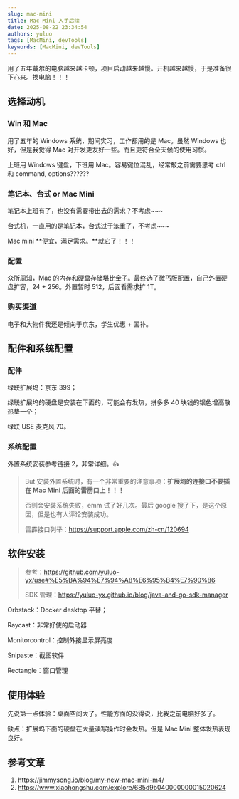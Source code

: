 ```yaml
---
slug: mac-mini
title: Mac Mini 入手后续
date: 2025-08-22 23:34:54
authors: yuluo
tags: [MacMini, devTools]
keywords: [MacMini, devTools]
---
```


<!-- truncate -->

用了五年戴尔的电脑越来越卡顿，项目启动越来越慢。开机越来越慢，于是准备很下心来。换电脑！！！

## 选择动机

### Win 和 Mac

用了五年的 Windows 系统，期间实习，工作都用的是 Mac。虽然 Windows 也好，但是我觉得 Mac 对开发更友好一些。而且更符合全天候的使用习惯。

上班用 Windows 键盘，下班用 Mac。容易键位混乱，经常敲之前需要思考 ctrl 和 command, options??????

### 笔记本、台式 or Mac Mini

笔记本上班有了，也没有需要带出去的需求？不考虑~~~

台式机，一直用的是笔记本，台式过于笨重了，不考虑~~~

Mac mini **便宜，满足需求。**就它了！！！

### 配置

众所周知，Mac 的内存和硬盘存储堪比金子。最终选了微丐版配置，自己外置硬盘扩容，24 + 256。外置暂时 512，后面看需求扩 1T。

### 购买渠道

电子和大物件我还是倾向于京东，学生优惠 + 国补。

## 配件和系统配置

### 配件

绿联扩展坞：京东 399；

绿联扩展坞的硬盘是安装在下面的，可能会有发热，拼多多 40 块钱的银色增高散热垫一个；

绿联 USE 麦克风 70。

### 系统配置

外置系统安装参考链接 2，非常详细。👍

> But 安装外置系统时，有一个非常重要的注意事项：**扩展坞的连接口不要插在 Mac Mini 后面的雷雳口上！！！**
>
> 否则会安装系统失败，emm 试了好几次。最后 google 搜了下，是这个原因，但是也有人评论安装成功。
>
> 雷霹接口列举：https://support.apple.com/zh-cn/120694

## 软件安装

> 参考：https://github.com/yuluo-yx/use#%E5%BA%94%E7%94%A8%E6%95%B4%E7%90%86
>
> SDK 管理：https://yuluo-yx.github.io/blog/java-and-go-sdk-manager

Orbstack：Docker desktop 平替；

Raycast：非常好使的启动器

Monitorcontrol：控制外接显示屏亮度

Snipaste：截图软件

Rectangle：窗口管理

## 使用体验

先说第一点体验：桌面空间大了。性能方面的没得说，比我之前电脑好多了。

缺点：扩展坞下面的硬盘在大量读写操作时会发热。但是 Mac Mini 整体发热表现良好。

## 参考文章

1. https://jimmysong.io/blog/my-new-mac-mini-m4/
2. https://www.xiaohongshu.com/explore/685d9b040000000015020624
